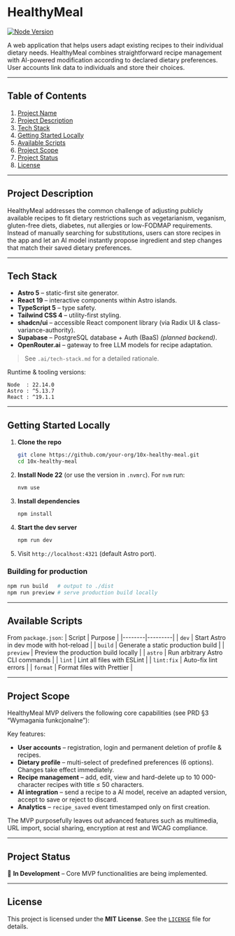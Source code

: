 # HealthyMeal

[![Node Version](https://img.shields.io/badge/node-22.14.0-blue.svg)](https://nodejs.org)

A web application that helps users adapt existing recipes to their individual dietary needs. HealthyMeal combines straightforward recipe management with AI-powered modification according to declared dietary preferences. User accounts link data to individuals and store their choices.

---

## Table of Contents

1. [Project Name](#healthymeal)
2. [Project Description](#project-description)
3. [Tech Stack](#tech-stack)
4. [Getting Started Locally](#getting-started-locally)
5. [Available Scripts](#available-scripts)
6. [Project Scope](#project-scope)
7. [Project Status](#project-status)
8. [License](#license)

---

## Project Description

HealthyMeal addresses the common challenge of adjusting publicly available recipes to fit dietary restrictions such as vegetarianism, veganism, gluten-free diets, diabetes, nut allergies or low-FODMAP requirements. Instead of manually searching for substitutions, users can store recipes in the app and let an AI model instantly propose ingredient and step changes that match their saved dietary preferences.

---

## Tech Stack

- **Astro 5** – static-first site generator.
- **React 19** – interactive components within Astro islands.
- **TypeScript 5** – type safety.
- **Tailwind CSS 4** – utility-first styling.
- **shadcn/ui** – accessible React component library (via Radix UI & class-variance-authority).
- **Supabase** – PostgreSQL database + Auth (BaaS) _(planned backend)_.
- **OpenRouter.ai** – gateway to free LLM models for recipe adaptation.

> See `.ai/tech-stack.md` for a detailed rationale.

Runtime & tooling versions:

```text
Node  : 22.14.0
Astro : ^5.13.7
React : ^19.1.1
```

---

## Getting Started Locally

1. **Clone the repo**
   ```bash
   git clone https://github.com/your-org/10x-healthy-meal.git
   cd 10x-healthy-meal
   ```
2. **Install Node 22** (or use the version in `.nvmrc`). For `nvm` run:
   ```bash
   nvm use
   ```
3. **Install dependencies**
   ```bash
   npm install
   ```
4. **Start the dev server**
   ```bash
   npm run dev
   ```
5. Visit `http://localhost:4321` (default Astro port).

### Building for production

```bash
npm run build   # output to ./dist
npm run preview # serve production build locally
```

---

## Available Scripts

From `package.json`:
| Script | Purpose |
|--------|---------|
| `dev` | Start Astro in dev mode with hot-reload |
| `build` | Generate a static production build |
| `preview` | Preview the production build locally |
| `astro` | Run arbitrary Astro CLI commands |
| `lint` | Lint all files with ESLint |
| `lint:fix` | Auto-fix lint errors |
| `format` | Format files with Prettier |

---

## Project Scope

HealthyMeal MVP delivers the following core capabilities (see PRD §3 “Wymagania funkcjonalne”):

Key features:

- **User accounts** – registration, login and permanent deletion of profile & recipes.
- **Dietary profile** – multi-select of predefined preferences (6 options). Changes take effect immediately.
- **Recipe management** – add, edit, view and hard-delete up to 10 000-character recipes with title ≤ 50 characters.
- **AI integration** – send a recipe to a AI model, receive an adapted version, accept to save or reject to discard.
- **Analytics** – `recipe_saved` event timestamped only on first creation.

The MVP purposefully leaves out advanced features such as multimedia, URL import, social sharing, encryption at rest and WCAG compliance.

---

## Project Status

🚧 **In Development** – Core MVP functionalities are being implemented.

---

## License

This project is licensed under the **MIT License**. See the [`LICENSE`](LICENSE) file for details.
